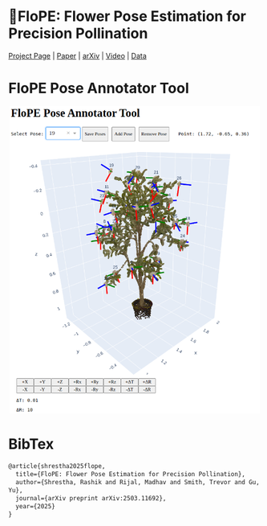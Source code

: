 # 🌻FloPE: Flower Pose Estimation for Precision Pollination

[Project Page](https://wvu-irl.github.io/flope-irl/)   |   [Paper](https://arxiv.org/pdf/2503.11692)   |   [arXiv](https://arxiv.org/abs/2503.11692)   |   [Video](https://www.youtube.com/watch?v=7FnDFMThjGs)   |   [Data](https://github.com/wvu-irl/flope/releases/tag/release1)

# FloPE Pose Annotator Tool

<p align="center">
    <img src="media/flope_annotator.png" alt="FloPE Pose Annotator Tool" width="500">
</p>

# BibTex

```
@article{shrestha2025flope,
  title={FloPE: Flower Pose Estimation for Precision Pollination},
  author={Shrestha, Rashik and Rijal, Madhav and Smith, Trevor and Gu, Yu},
  journal={arXiv preprint arXiv:2503.11692},
  year={2025}
}
```
